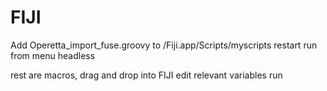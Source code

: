 # FIJI
Add Operetta_import_fuse.groovy to /Fiji.app/Scripts/myscripts
restart
run from menu headless

rest are macros, drag and drop into FIJI
  edit relevant variables
  run
